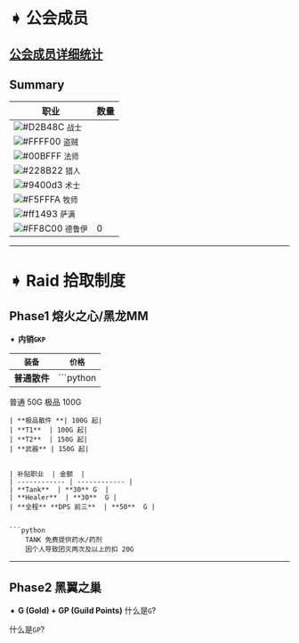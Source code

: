 # ➧ 公会成员
## [公会成员详细统计](https://github.com/Merryday-Hyjal/Guild-Info/projects/1 "公会成员详细统计")
## Summary
|  职业 |  数量 |
| ------------ | ------------ |
| ![#D2B48C](https://placehold.it/15/D2B48C/000000?text=+) `战士`  |   |
| ![#FFFF00](https://placehold.it/15/FFFF00/000000?text=+) `盗贼`  |   |
| ![#00BFFF](https://placehold.it/15/00BFFF/000000?text=+) `法师`  |   |
| ![#228B22](https://placehold.it/15/228B22/000000?text=+) `猎人`  |   |
| ![#9400d3](https://placehold.it/15/9400d3/000000?text=+) `术士`  |   |
| ![#F5FFFA](https://placehold.it/15/F5FFFA/000000?text=+) `牧师`  |   |
| ![#ff1493](https://placehold.it/15/ff1493/000000?text=+) `萨满`  |   |
| ![#FF8C00](https://placehold.it/15/FF8C00/000000?text=+) `德鲁伊`  |  0 |

------------

# ➧ Raid 拾取制度

## Phase1 熔火之心/黑龙MM

➧ **内销`GKP`**

| `装备`  |  `价格` |
| ------------ | ------------ |
| **普通散件** | ```python
普通 50G
极品 100G
```|
| **极品散件 **| 100G 起|
| **T1**  | 100G 起|
| **T2**  | 150G 起|
| **武器** | 150G 起|


| 补贴职业  | 金额  |
| ------------ | ------------ |
| **Tank**  | **30** G  |
| **Healer**  | **30**  G |
| **全程** **DPS 前三**  | **50**  G |


```python
    TANK 免费提供药水/药剂
    因个人导致团灭两次及以上的扣 20G
```


------------

## Phase2 黑翼之巢

➧ **G (Gold) + GP (Guild Points)**
什么是`G`?

什么是`GP`?

